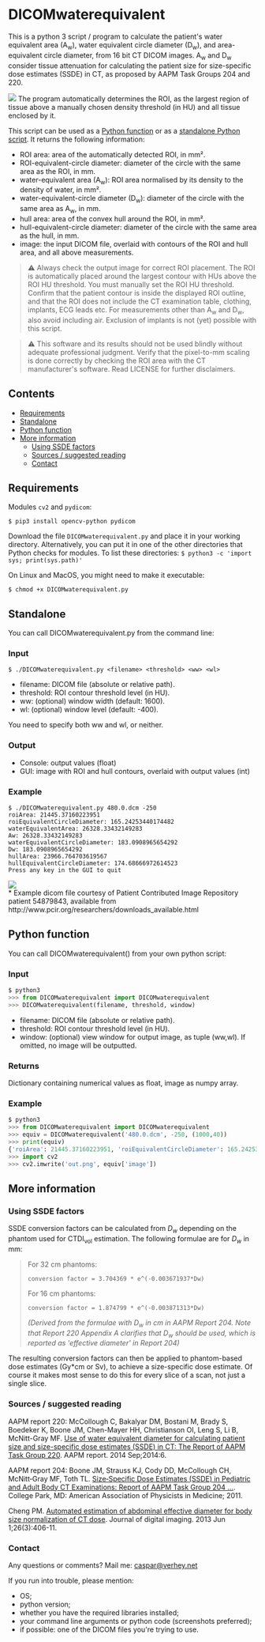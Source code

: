 # DICOMwaterequivalent
This is a python 3 script / program to calculate the patient's water equivalent area (A<sub>w</sub>), water equivalent circle diameter (D<sub>w</sub>), and area-equivalent circle diameter, from 16 bit CT DICOM images. A<sub>w</sub> and D<sub>w</sub> consider tissue attenuation for calculating the patient size for size-specific dose estimates (SSDE) in CT, as proposed by AAPM Task Groups 204 and 220.

<img src="screenshot.png" />
The program automatically determines the ROI, as the largest region of tissue above a manually chosen density threshold (in HU) and all tissue enclosed by it.

This script can be used as a [Python function](#python-function) or as a [standalone Python script](#standalone). It returns the following information:

- ROI area: area of the automatically detected ROI, in mm².
- ROI-equivalent-circle diameter: diameter of the circle with the same area as the ROI, in mm.
- water-equivalent area (A<sub>w</sub>): ROI area normalised by its density to the density of water, in mm².
- water-equivalent-circle diameter (D<sub>w</sub>): diameter of the circle with the same area as A<sub>w</sub>, in mm.
- hull area: area of the convex hull around the ROI, in mm².
- hull-equivalent-circle diameter: diameter of the circle with the same area as the hull, in mm.
- image: the input DICOM file, overlaid with contours of the ROI and hull area, and all above measurements.

> :warning: Always check the output image for correct ROI placement. The ROI is automatically placed around the largest contour with HUs above the ROI HU threshold. You must manually set the ROI HU threshold. Confirm that the patient contour is inside the displayed ROI outline, and that the ROI does not include the CT examination table, clothing, implants, ECG leads etc. For measurements other than A<sub>w</sub> and D<sub>w</sub>, also avoid including air. Exclusion of implants is not (yet) possible with this script.

> :warning: This software and its results should not be used blindly without adequate professional judgment. Verify that the pixel-to-mm scaling is done correctly by checking the ROI area with the CT manufacturer's software. Read LICENSE for further disclaimers.

## Contents
  * [Requirements](#requirements)
  * [Standalone](#standalone)
  * [Python function](#python-function)
  * [More information](#more-information)
    + [Using SSDE factors](#using-ssde-factors)
    + [Sources / suggested reading](#sources--suggested-reading)
    + [Contact](#contact)

## Requirements
Modules `cv2` and `pydicom`:

    $ pip3 install opencv-python pydicom

Download the file `DICOMwaterequivalent.py` and place it in your working directory. Alternatively, you can put it in one of the other directories that Python checks for modules. To list these directories: `$ python3 -c 'import sys; print(sys.path)'`

On Linux and MacOS, you might need to make it executable:

	$ chmod +x DICOMwaterequivalent.py

## Standalone
You can call DICOMwaterequivalent.py from the command line:

### Input

    $ ./DICOMwaterequivalent.py <filename> <threshold> <ww> <wl>

* filename:  DICOM file (absolute or relative path).
* threshold: ROI contour threshold level (in HU).
* ww: (optional) window width (default: 1600).
* wl: (optional) window level (default: -400).

You need to specify both ww and wl, or neither.

### Output
* Console: output values (float)
* GUI: image with ROI and hull contours, overlaid with output values (int)

### Example

	$ ./DICOMwaterequivalent.py 480.0.dcm -250
	roiArea: 21445.37160223951
	roiEquivalentCircleDiameter: 165.24253440174482
	waterEquivalentArea: 26328.33432149283
	Aw: 26328.33432149283
	waterEquivalentCircleDiameter: 183.0908965654292
	Dw: 183.0908965654292
	hullArea: 23966.764703619567
	hullEquivalentCircleDiameter: 174.68666972614523
	Press any key in the GUI to quit

<img valign="left" src="screenshot.png" />
<br clear="all" />* Example dicom file courtesy of Patient Contributed Image Repository patient 54879843, available from http://www.pcir.org/researchers/downloads_available.html

## Python function
You can call DICOMwaterequivalent() from your own python script:

### Input

```python
$ python3
>>> from DICOMwaterequivalent import DICOMwaterequivalent
>>> DICOMwaterequivalent(filename, threshold, window)
```

* filename:  DICOM file (absolute or relative path).
* threshold: ROI contour threshold level (in HU).
* window:    (optional) view window for output image, as tuple (ww,wl). If omitted, no image will be outputted.

### Returns
Dictionary containing numerical values as float, image as numpy array.

### Example

```python
$ python3
>>> from DICOMwaterequivalent import DICOMwaterequivalent
>>> equiv = DICOMwaterequivalent('480.0.dcm', -250, (1000,40))
>>> print(equiv)
{'roiArea': 21445.37160223951, 'roiEquivalentCircleDiameter': 165.24253440174482, 'waterEquivalentArea': 26328.33432149283, 'Aw': 26328.33432149283, 'waterEquivalentCircleDiameter': 183.0908965654292, 'Dw': 183.0908965654292, 'hullArea': 23966.764703619567, 'hullEquivalentCircleDiameter': 174.68666972614523, 'image': array([[[0, 0, 0], ... ]]], dtype=uint8)}
>>> import cv2
>>> cv2.imwrite('out.png', equiv['image'])
```

## More information

### Using SSDE factors
SSDE conversion factors can be calculated from _D<sub>w</sub>_ depending on the phantom used for CTDI<sub>vol</sub> estimation. The following formulae are for _D<sub>w</sub>_ in mm:

> For 32 cm phantoms:
> 
>     conversion factor = 3.704369 * e^(-0.003671937*Dw)
>
> For 16 cm phantoms:
> 
>     conversion factor = 1.874799 * e^(-0.003871313*Dw)
> 
> _(Derived from the formulae with D<sub>w</sub> in cm in AAPM Report 204. Note that Report 220 Appendix A clarifies that _D<sub>w</sub>_ should be used, which is reported as 'effective diameter' in Report 204)_

The resulting conversion factors can then be applied to phantom-based dose estimates (Gy*cm or Sv), to achieve a size-specific dose estimate. Of course it makes most sense to do this for every slice of a scan, not just a single slice.

### Sources / suggested reading
AAPM report 220: McCollough C, Bakalyar DM, Bostani M, Brady S, Boedeker K, Boone JM, Chen-Mayer HH, Christianson OI, Leng S, Li B, McNitt-Gray MF. [Use of water equivalent diameter for calculating patient size and size-specific dose estimates (SSDE) in CT: The Report of AAPM Task Group 220](https://www.ncbi.nlm.nih.gov/pmc/articles/PMC4991550/). AAPM report. 2014 Sep;2014:6.

AAPM report 204: Boone JM, Strauss KJ, Cody DD, McCollough CH, McNitt‐Gray MF, Toth TL. [Size‐Specific Dose Estimates (SSDE) in Pediatric and Adult Body CT Examinations: Report of AAPM Task Group 204 ...](https://www.aapm.org/pubs/reports/rpt_204.pdf). College Park, MD: American Association of Physicists in Medicine; 2011.

Cheng PM. [Automated estimation of abdominal effective diameter for body size normalization of CT dose](https://www.ncbi.nlm.nih.gov/pmc/articles/PMC3649058/). Journal of digital imaging. 2013 Jun 1;26(3):406-11.

### Contact

Any questions or comments? Mail me: caspar@verhey.net

If you run into trouble, please mention:
- OS;
- python version;
- whether you have the required libraries installed;
- your command line arguments or python code (screenshots preferred);
- if possible: one of the DICOM files you're trying to use.